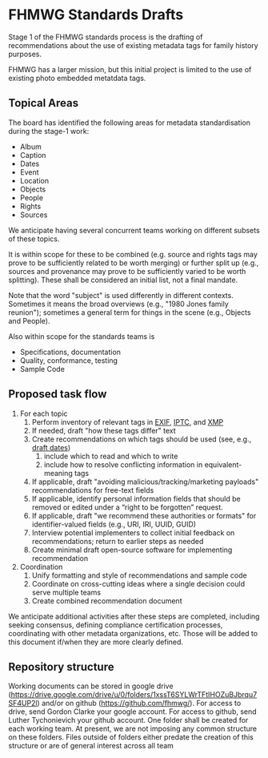 # FHMWG Standards Drafts

Stage 1 of the FHMWG standards process is the drafting of recommendations about the use of existing metadata tags for family history purposes.

FHMWG has a larger mission, but this initial project is limited to the use of existing photo embedded metatdata tags.

## Topical Areas

The board has identified the following areas for metadata standardisation during the stage-1 work:

- Album
- Caption
- Dates
- Event
- Location
- Objects
- People
- Rights
- Sources

We anticipate having several concurrent teams working on different subsets of these topics.

It is within scope for these to be combined (e.g. source and rights tags may prove to be sufficiently related to be worth merging) or further split up (e.g., sources and provenance may prove to be sufficiently varied to be worth splitting). These shall be considered an initial list, not a final mandate.

Note that the word "subject" is used differently in different contexts. Sometimes it means the broad overviews (e.g., "1980 Jones family reunion"); sometimes a general term for things in the scene (e.g., Objects and People).

Also within scope for the standards teams is 

- Specifications, documentation
- Quality, conformance, testing
- Sample Code

## Proposed task flow

1. For each topic
    1. Perform inventory of relevant tags in [EXIF](http://www.cipa.jp/std/documents/e/DC-X008-Translation-2019-E.pdf), [IPTC](https://iptc.org/standards/photo-metadata/iptc-standard/), and [XMP](https://www.adobe.com/devnet/xmp.html)
    1. If needed, draft "how these tags differ" text
    1. Create recommendations on which tags should be used (see, e.g., [draft dates](https://github.com/fhmwg/current-tags/blob/master/dates/Working%20Draft_08Jan2020.svg))
        1. include which to read and which to write
        1. include how to resolve conflicting information in equivalent-meaning tags
    1. If applicable, draft "avoiding malicious/tracking/marketing payloads" recommendations for free-text fields
    1. If applicable, identify personal information fields that should be removed or edited under a “right to be forgotten” request.
    1. If applicable, draft "we recommend these authorities or formats" for identifier-valued fields (e.g., URI, IRI, UUID, GUID)
    1. Interview potential implementers to collect initial feedback on recommendations; return to earlier steps as needed
    1. Create minimal draft open-source software for implementing recommendation
1. Coordination
    1. Unify formatting and style of recommendations and sample code
    1. Coordinate on cross-cutting ideas where a single decision could serve multiple teams
    1. Create combined recommendation document

We anticipate additional activities after these steps are completed, including seeking consensus, defining compliance certification processes, coordinating with other metadata organizations, etc. Those will be added to this document if/when they are more clearly defined.

## Repository structure

Working documents can be stored in google drive (<https://drive.google.com/drive/u/0/folders/1xssT6SYLWrTFtIHOZuBJbrqu7SF4UP2l>) and/or on github (<https://github.com/fhmwg/>). For access to drive, send Gordon Clarke your google account. For access to github, send Luther Tychonievich your github account.
One folder shall be created for each working team. At present, we are not imposing any common structure on these folders. Files outside of folders either predate the creation of this structure or are of general interest across all team
